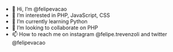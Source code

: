 - 👋 Hi, I’m @felipevacao
- 👀 I’m interested in PHP, JavaScript, CSS
- 🌱 I’m currently learning Python
- 💞️ I’m looking to collaborate on PHP
- 📫 How to reach me on instagram @felipe.trevenzoli and twitter @felipevacao

<!---
felipevacao/felipevacao is a ✨ special ✨ repository because its `README.md` (this file) appears on your GitHub profile.
You can click the Preview link to take a look at your changes.
--->
